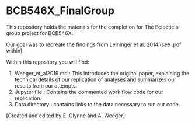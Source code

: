 # BCB546X_FinalGroup
This repository holds the materials for the completion for The Eclectic's group project for BCB546X. 

Our goal was to recreate the findings from Leininger et al. 2014 (see .pdf within).

Within this repository you will find: 
  1. Weeger_et_al2019.md : This introduces the original paper, explaining the technical details of our replication of analyses and summarizes our results from our attempts. 
  2. Jupyter file : Contains the commented work flow code for our replication. 
  3. Data directory : contains links to the data necessary to run our code.
  
[Created and edited by E. Glynne and A. Weeger]
